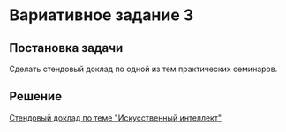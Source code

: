 # Вариативное задание 3

## Постановка задачи

Сделать стендовый доклад по одной из тем практических семинаров.

## Решение

[Стендовый доклад по теме "Искусственный интеллект"](/docs/VSR/Task-2.3.pdf)
